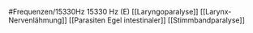 #Frequenzen/15330Hz
15330 Hz (E)
[[Laryngoparalyse]]
[[Larynx-Nervenlähmung]]
[[Parasiten Egel intestinaler]]
[[Stimmbandparalyse]]